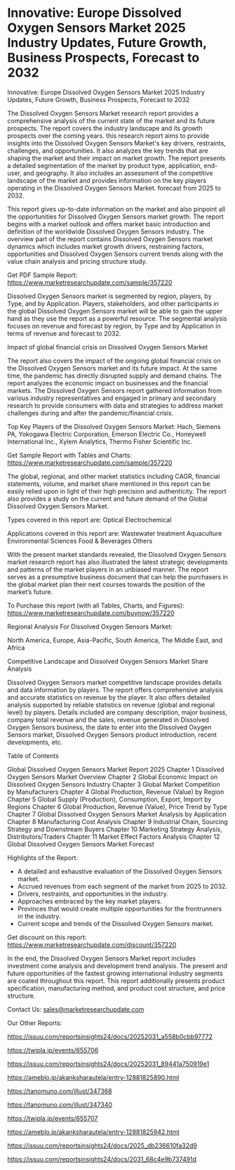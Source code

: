 # Innovative: Europe Dissolved Oxygen Sensors Market 2025 Industry Updates, Future Growth, Business Prospects, Forecast to 2032

Innovative: Europe Dissolved Oxygen Sensors Market 2025 Industry Updates, Future Growth, Business Prospects, Forecast to 2032

The Dissolved Oxygen Sensors Market research report provides a comprehensive analysis of the current state of the market and its future prospects. The report covers the industry landscape and its growth prospects over the coming years. this research report aims to provide insights into the Dissolved Oxygen Sensors Market's key drivers, restraints, challenges, and opportunities. It also analyzes the key trends that are shaping the market and their impact on market growth. The report presents a detailed segmentation of the market by product type, application, end-user, and geography. It also includes an assessment of the competitive landscape of the market and provides information on the key players operating in the Dissolved Oxygen Sensors Market. forecast from 2025 to 2032.

This report gives up-to-date information on the market and also pinpoint all the opportunities for Dissolved Oxygen Sensors market growth. The report begins with a market outlook and offers market basic introduction and definition of the worldwide Dissolved Oxygen Sensors industry. The overview part of the report contains Dissolved Oxygen Sensors market dynamics which includes market growth drivers, restraining factors, opportunities and Dissolved Oxygen Sensors current trends along with the value chain analysis and pricing structure study.

Get PDF Sample Report: https://www.marketresearchupdate.com/sample/357220

Dissolved Oxygen Sensors market is segmented by region, players, by Type, and by Application. Players, stakeholders, and other participants in the global Dissolved Oxygen Sensors market will be able to gain the upper hand as they use the report as a powerful resource. The segmental analysis focuses on revenue and forecast by region, by Type and by Application in terms of revenue and forecast to 2032.

Impact of global financial crisis on Dissolved Oxygen Sensors Market

The report also covers the impact of the ongoing global financial crisis on the Dissolved Oxygen Sensors market and its future impact. At the same time, the pandemic has directly disrupted supply and demand chains. The report analyzes the economic impact on businesses and the financial markets. The Dissolved Oxygen Sensors report gathered information from various industry representatives and engaged in primary and secondary research to provide consumers with data and strategies to address market challenges during and after the pandemic/financial crisis.

Top Key Players of the Dissolved Oxygen Sensors Market:
Hach, Siemens PA, Yokogawa Electric Corporation, Emerson Electric Co., Honeywell International Inc., Xylem Analytics, Thermo Fisher Scientific Inc.


Get Sample Report with Tables and Charts: https://www.marketresearchupdate.com/sample/357220

The global, regional, and other market statistics including CAGR, financial statements, volume, and market share mentioned in this report can be easily relied upon in light of their high precision and authenticity. The report also provides a study on the current and future demand of the Global Dissolved Oxygen Sensors Market.

Types covered in this report are:
Optical
Electrochemical


Applications covered in this report are:
Wastewater treatment
Aquaculture
Environmental Sciences
Food & Beverages
Others


With the present market standards revealed, the Dissolved Oxygen Sensors market research report has also illustrated the latest strategic developments and patterns of the market players in an unbiased manner. The report serves as a presumptive business document that can help the purchasers in the global market plan their next courses towards the position of the market’s future.

To Purchase this report (with all Tables, Charts, and Figures): https://www.marketresearchupdate.com/buynow/357220

Regional Analysis For Dissolved Oxygen Sensors Market:

North America, Europe, Asia-Pacific, South America, The Middle East, and Africa

Competitive Landscape and Dissolved Oxygen Sensors Market Share Analysis

Dissolved Oxygen Sensors market competitive landscape provides details and data information by players. The report offers comprehensive analysis and accurate statistics on revenue by the player. It also offers detailed analysis supported by reliable statistics on revenue (global and regional level) by players. Details included are company description, major business, company total revenue and the sales, revenue generated in Dissolved Oxygen Sensors business, the date to enter into the Dissolved Oxygen Sensors market, Dissolved Oxygen Sensors product introduction, recent developments, etc.

Table of Contents

Global Dissolved Oxygen Sensors Market Report 2025
Chapter 1 Dissolved Oxygen Sensors Market Overview
Chapter 2 Global Economic Impact on Dissolved Oxygen Sensors Industry
Chapter 3 Global Market Competition by Manufacturers
Chapter 4 Global Production, Revenue (Value) by Region
Chapter 5 Global Supply (Production), Consumption, Export, Import by Regions
Chapter 6 Global Production, Revenue (Value), Price Trend by Type
Chapter 7 Global Dissolved Oxygen Sensors Market Analysis by Application
Chapter 8 Manufacturing Cost Analysis
Chapter 9 Industrial Chain, Sourcing Strategy and Downstream Buyers
Chapter 10 Marketing Strategy Analysis, Distributors/Traders
Chapter 11 Market Effect Factors Analysis
Chapter 12 Global Dissolved Oxygen Sensors Market Forecast

Highlights of the Report:

- A detailed and exhaustive evaluation of the Dissolved Oxygen Sensors market.
- Accrued revenues from each segment of the market from 2025 to 2032.
- Drivers, restraints, and opportunities in the industry.
- Approaches embraced by the key market players.
- Provinces that would create multiple opportunities for the frontrunners in the industry.
- Current scope and trends of the Dissolved Oxygen Sensors market.

Get discount on this report: https://www.marketresearchupdate.com/discount/357220

In the end, the Dissolved Oxygen Sensors Market report includes investment come analysis and development trend analysis. The present and future opportunities of the fastest growing international industry segments are coated throughout this report. This report additionally presents product specification, manufacturing method, and product cost structure, and price structure.

Contact Us:
sales@marketresearchupdate.com

Our Other Reports:

https://issuu.com/reportsinsights24/docs/20252031_a558b0cbb97772

https://twipla.jp/events/655706

https://issuu.com/reportsinsights24/docs/20252031_89441a750919e1

https://ameblo.jp/akanksharautela/entry-12881825890.html

https://tanomuno.com/illust/347368

https://tanomuno.com/illust/347340

https://twipla.jp/events/655707

https://ameblo.jp/akanksharautela/entry-12881825942.html

https://issuu.com/reportsinsights24/docs/2025_db236610fa32d9

https://issuu.com/reportsinsights24/docs/2031_68c4e9b737491d
